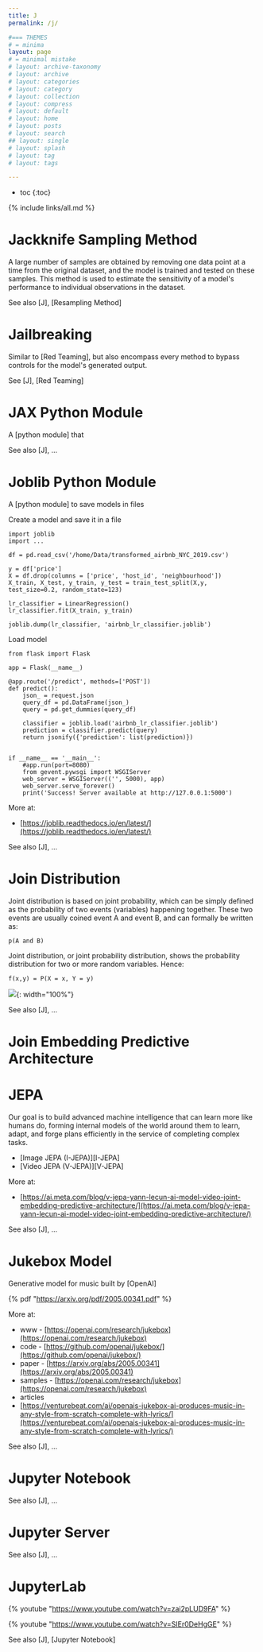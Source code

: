 ```yaml
---
title: J
permalink: /j/

#=== THEMES
# = minima
layout: page
# = minimal mistake
# layout: archive-taxonomy
# layout: archive
# layout: categories
# layout: category
# layout: collection
# layout: compress
# layout: default
# layout: home
# layout: posts
# layout: search
## layout: single
# layout: splash
# layout: tag
# layout: tags

---
```


* toc
{:toc}

{% include links/all.md %}

# Jackknife Sampling Method

 A large number of samples are obtained by removing one data point at a time from the original dataset, and the model is trained and tested on these samples. This method is used to estimate the sensitivity of a model's performance to individual observations in the dataset.

 See also [J], [Resampling Method]


# Jailbreaking

 Similar to [Red Teaming], but also encompass every method to bypass controls for the model's generated output.

 See [J], [Red Teaming]


# JAX Python Module

 A [python module] that

 See also [J], ...


# Joblib Python Module

 A [python module] to save models in files

 Create a model and save it in a file

 ```
import joblib
import ...

df = pd.read_csv('/home/Data/transformed_airbnb_NYC_2019.csv')

y = df['price']
X = df.drop(columns = ['price', 'host_id', 'neighbourhood'])
X_train, X_test, y_train, y_test = train_test_split(X,y, test_size=0.2, random_state=123)

lr_classifier = LinearRegression()
lr_classifier.fit(X_train, y_train)

joblib.dump(lr_classifier, 'airbnb_lr_classifier.joblib')
 ```

 Load model
 ```
 from flask import Flask

app = Flask(__name__)

@app.route('/predict', methods=['POST'])
def predict():
     json_ = request.json
     query_df = pd.DataFrame(json_)
     query = pd.get_dummies(query_df)

     classifier = joblib.load('airbnb_lr_classifier.joblib')
     prediction = classifier.predict(query)
     return jsonify({'prediction': list(prediction)})


if __name__ == '__main__':
     #app.run(port=8080)
     from gevent.pywsgi import WSGIServer
     web_server = WSGIServer(('', 5000), app)
     web_server.serve_forever()
     print('Success! Server available at http://127.0.0.1:5000')
 ```

 More at:
  * [https://joblib.readthedocs.io/en/latest/](https://joblib.readthedocs.io/en/latest/)

 See also [J], ...


# Join Distribution

 Joint distribution is based on joint probability, which can be simply defined as the probability of two events (variables) happening together. These two events are usually coined event A and event B, and can formally be written as:

 ```
p(A and B)
 ```

 Joint distribution, or joint probability distribution, shows the probability distribution for two or more random variables. Hence:

 ```
f(x,y) = P(X = x, Y = y)
 ```

 ![]( {{site.assets}}/j/join_distribution.png ){: width="100%"}

 See also [J], ...


# Join Embedding Predictive Architecture
# JEPA

 Our goal is to build advanced machine intelligence that can learn more like humans do, forming internal models of the world around them to learn, adapt, and forge plans efficiently in the service of completing complex tasks.

 * [Image JEPA (I-JEPA)][I-JEPA]
 * [Video JEPA (V-JEPA)][V-JEPA]


 More at:
  * [https://ai.meta.com/blog/v-jepa-yann-lecun-ai-model-video-joint-embedding-predictive-architecture/](https://ai.meta.com/blog/v-jepa-yann-lecun-ai-model-video-joint-embedding-predictive-architecture/)

 See also [J], ...


# Jukebox Model

 Generative model for music built by [OpenAI]

 {% pdf "https://arxiv.org/pdf/2005.00341.pdf" %}

 More at:
  * www - [https://openai.com/research/jukebox](https://openai.com/research/jukebox)
  * code - [https://github.com/openai/jukebox/](https://github.com/openai/jukebox/)
  * paper - [https://arxiv.org/abs/2005.00341](https://arxiv.org/abs/2005.00341)
  * samples - [https://openai.com/research/jukebox](https://openai.com/research/jukebox) 
  * articles
   * [https://venturebeat.com/ai/openais-jukebox-ai-produces-music-in-any-style-from-scratch-complete-with-lyrics/](https://venturebeat.com/ai/openais-jukebox-ai-produces-music-in-any-style-from-scratch-complete-with-lyrics/)

 See also [J], ...


# Jupyter Notebook

 See also [J], ...


# Jupyter Server

 See also [J], ...


# JupyterLab

 {% youtube "https://www.youtube.com/watch?v=zai2pLUD9FA" %}

 {% youtube "https://www.youtube.com/watch?v=SIEr0DeHgGE" %}

 See also [J], [Jupyter Notebook]

